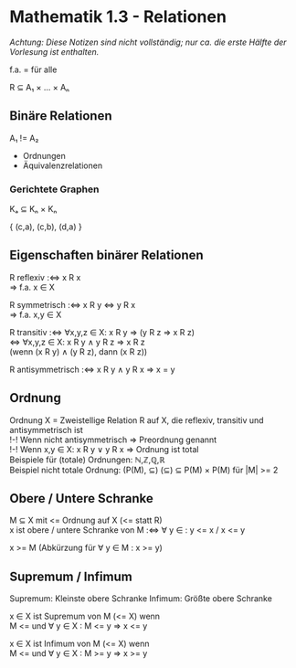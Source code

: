 # Mathematik 1.3 - Relationen
*Achtung: Diese Notizen sind nicht vollständig; nur ca. die erste Hälfte der Vorlesung ist enthalten.*

f.a. = für alle

R ⊆ A₁ × ... × Aₙ


## Binäre Relationen
A₁ != A₂
- Ordnungen
- Äquivalenzrelationen

### Gerichtete Graphen
Kₐ ⊆ Kₙ × Kₙ

{ (c,a), (c,b), (d,a) }


## Eigenschaften binärer Relationen
R reflexiv :<=> x R x  
=> f.a. x ∈ X

R symmetrisch :<=> x R y <=> y R x  
=> f.a. x,y ∈ X

R transitiv :<=> ∀x,y,z ∈ X: x R y => (y R z => x R z)   
<=> ∀x,y,z ∈ X: x R y ∧ y R z => x R z   
(wenn (x R y) ∧ (y R z), dann (x R z))

R antisymmetrisch :<=> x R y ∧ y R x => x = y


## Ordnung
Ordnung X = Zweistellige Relation R auf X, die reflexiv, transitiv und antisymmetrisch ist  
!-! Wenn nicht antisymmetrisch => Preordnung genannt  
!-! Wenn x,y ∈ X: x R y ∨ y R x => Ordnung ist total  
Beispiele für (totale) Ordnungen: ℕ,ℤ,ℚ,ℝ   
Beispiel nicht totale Ordnung: (P(M), ⊆) (⊆) ⊆ P(M) × P(M) für |M| >= 2

## Obere / Untere Schranke
M ⊆ X mit <= Ordnung auf X (<= statt R)  
x ist obere / untere Schranke von M :<=> ∀ y ∈ : y <= x / x <= y

x >= M (Abkürzung für ∀ y ∈ M : x >= y)

## Supremum / Infimum
Supremum: Kleinste obere Schranke
Infimum: Größte obere Schranke

x ∈ X ist Supremum von M (<= X) wenn  
M <= und ∀ y ∈ X : M <= y => x <= y

x ∈ X ist Infimum von M (<= X) wenn  
M <= und ∀ y ∈ X : M >= y => x >= y
